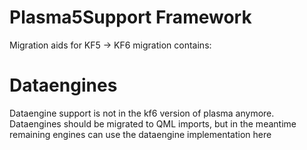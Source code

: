 # Plasma5Support Framework

Migration aids for KF5 -> KF6 migration
contains:

# Dataengines
Dataengine support is not in the kf6 version of plasma anymore. Dataengines should be migrated to QML imports, but in the meantime remaining engines can use the dataengine implementation here
